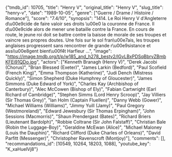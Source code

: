 {"tmdb_id": 10705, "title": "Henry V", "original_title": "Henry V", "slug_title": "henry-v", "date": "1989-10-05", "genre": ["Guerre / Drame / Histoire / Romance"], "score": "7.4/10", "synopsis": "1414. Le Roi Henry V d'Angleterre d\u00e9cide de faire valoir ses droits \u00e0 la couronne de France. Il d\u00e9cide alors de mener une bataille contre la France. En cours de route, le jeune roi doit se battre contre la baisse de morale de ses troupes et vaincre ses propres doutes. Une fois sur le sol fran\u00e7ais, les troupes anglaises progressent sans rencontrer de grande r\u00e9sistance et assi\u00e8gent bient\u00f4t Harfleur ...", "image": "https://image.tmdb.org/t/p/w185_and_h278_bestv2/lGvLBxPDSqBbrvZBmbKFEi91QDo.jpg", "actors": ["Kenneth Branagh (Henry V)", "Derek Jacobi (Chorus)", "Brian Blessed (Exeter)", "James Larkin (Bedford)", "Paul Scofield (French King)", "Emma Thompson (Katherine)", "Judi Dench (Mistress Quickly)", "Simon Shepherd (Duke Humphrey of Gloucester)", "James Simmons (Duke Edward of York)", "Charles Kay (Archbishop of Canterbury)", "Alec McCowen (Bishop of Ely)", "Fabian Cartwright (Earl Richard of Cambridge)", "Stephen Simms (Lord Henry Scroop)", "Jay Villiers (Sir Thomas Grey)", "Ian Holm (Captain Fluellen)", "Danny Webb (Gower)", "Michael Williams (Williams)", "Jimmy Yuill (Jamy)", "Paul Gregory (Westmoreland)", "Edward Jewesbury (Sir Thomas Erpingham)", "John Sessions (Macmorris)", "Shaun Prendergast (Bates)", "Richard Briers (Lieutenant Bardolph)", "Robbie Coltrane (Sir John Falstaff)", "Christian Bale (Robin the Luggage-Boy)", "Geraldine McEwan (Alice)", "Michael Maloney (Louis the Dauphin)", "Richard Clifford (Duke Charles of Orleans)", "David Parfitt (Messenger)", "Christopher Ravenscroft (Montjoy)"], "comments": [], "recommandations_id": [10549, 10264, 18203, 1088], "youtube_key": "K_xaHuelVj8"}
